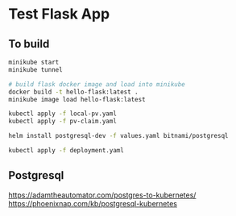 # Test Flask App

## To build

```bash
minikube start
minikube tunnel

# build flask docker image and load into minikube
docker build -t hello-flask:latest .
minikube image load hello-flask:latest

kubectl apply -f local-pv.yaml
kubectl apply -f pv-claim.yaml

helm install postgresql-dev -f values.yaml bitnami/postgresql

kubectl apply -f deployment.yaml
```

## Postgresql

https://adamtheautomator.com/postgres-to-kubernetes/
https://phoenixnap.com/kb/postgresql-kubernetes
